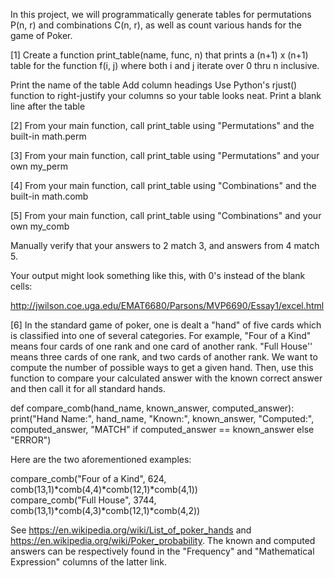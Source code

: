 In this project, we will programmatically generate tables for permutations P(n, r) and combinations C(n, r), as well as count various hands for the game of Poker. 

[1] Create a function print_table(name, func, n) that prints a (n+1) x (n+1) table for the function f(i, j) where both i and j iterate over 0 thru n inclusive. 

Print the name of the table
Add column headings
Use Python's rjust() function to right-justify your columns so your table looks neat.
Print a blank line after the table 

[2] From your main function, call print_table using "Permutations" and the built-in math.perm

[3] From your main function, call print_table using "Permutations" and your own my_perm

[4] From your main function, call print_table using "Combinations" and the built-in math.comb

[5] From your main function, call print_table using "Combinations" and your own my_comb

Manually verify that your answers to 2 match 3, and answers from 4 match 5.
 
Your output might look something like this, with 0's instead of the blank cells:

http://jwilson.coe.uga.edu/EMAT6680/Parsons/MVP6690/Essay1/excel.html 
 
[6] In the standard game of poker, one is dealt a "hand" of five cards which is classified into one of several categories. For example, "Four of a Kind" means four cards of one rank and one card of another rank. "Full House'' means three cards of one rank, and two cards of another rank. We want to compute the number of possible ways to get a given hand. Then, use this function to compare your calculated answer with the known correct answer and then call it for all standard hands. 

def compare_comb(hand_name, known_answer, computed_answer):
    print("Hand Name:", hand_name, "Known:", known_answer, "Computed:", computed_answer, 
"MATCH" if computed_answer == known_answer else "ERROR")

Here are the two aforementioned examples:

compare_comb("Four of a Kind", 624, comb(13,1)*comb(4,4)*comb(12,1)*comb(4,1))  
compare_comb("Full House", 3744, comb(13,1)*comb(4,3)*comb(12,1)*comb(4,2))  

See https://en.wikipedia.org/wiki/List_of_poker_hands and https://en.wikipedia.org/wiki/Poker_probability. The known and computed answers can be respectively found in the "Frequency" and "Mathematical Expression" columns of the latter link.
